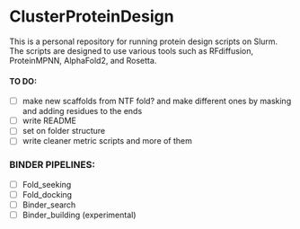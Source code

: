 # ClusterProteinDesign

This is a personal repository for running protein design scripts on Slurm. The scripts are designed to use various tools such as RFdiffusion, ProteinMPNN, AlphaFold2, and Rosetta.


#### TO DO:
- [ ] make new scaffolds from NTF fold? and make different ones by masking and adding residues to the ends
- [ ] write README
- [ ] set on folder structure
- [ ] write cleaner metric scripts and more of them

### BINDER PIPELINES:
- [ ] Fold_seeking
- [ ] Fold_docking
- [ ] Binder_search
- [ ] Binder_building (experimental)